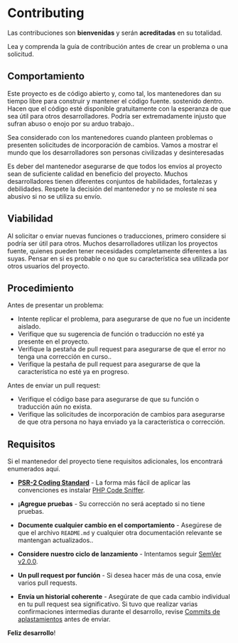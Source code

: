 # Contributing

Las contribuciones son **bienvenidas** y serán **acreditadas** en su totalidad.

Lea y comprenda la guía de contribución antes de crear un problema o una solicitud.

## Comportamiento

Este proyecto es de código abierto y, como tal, los mantenedores dan su tiempo libre para construir y mantener el código fuente.
sostenido dentro. Hacen que el código esté disponible gratuitamente con la esperanza de que sea útil para otros desarrolladores. Podría ser
extremadamente injusto que sufran abuso o enojo por su arduo trabajo..

Sea considerado con los mantenedores cuando planteen problemas o presenten solicitudes de incorporación de cambios. Vamos a mostrar el
mundo que los desarrolladores son personas civilizadas y desinteresadas

Es deber del mantenedor asegurarse de que todos los envíos al proyecto sean de suficiente
calidad en beneficio del proyecto. Muchos desarrolladores tienen diferentes conjuntos de habilidades, fortalezas y debilidades. Respete la decisión del mantenedor y no se moleste ni sea abusivo si no se utiliza su envío.

## Viabilidad

Al solicitar o enviar nuevas funciones o traducciones, primero considere si podría ser útil para otros. Muchos desarrolladores utilizan los proyectos fuente, quienes pueden tener necesidades completamente diferentes a las suyas. Pensar en
si es probable o no que su característica sea utilizada por otros usuarios del proyecto.

## Procedimiento

Antes de presentar un problema:

- Intente replicar el problema, para asegurarse de que no fue un incidente aislado.
- Verifique que su sugerencia de función o traducción no esté ya presente en el proyecto.
- Verifique la pestaña de pull request para asegurarse de que el error no tenga una corrección en curso..
- Verifique la pestaña de pull request para asegurarse de que la característica no esté ya en progreso.

Antes de enviar un pull request:

- Verifique el código base para asegurarse de que su función o traducción aún no exista.
- Verifique las solicitudes de incorporación de cambios para asegurarse de que otra persona no haya enviado ya la característica o corrección.

## Requisitos


Si el mantenedor del proyecto tiene requisitos adicionales, los encontrará enumerados aquí.

- **[PSR-2 Coding Standard](https://github.com/php-fig/fig-standards/blob/master/accepted/PSR-2-coding-style-guide.md)** - La forma más fácil de aplicar las convenciones es instalar [PHP Code Sniffer](https://pear.php.net/package/PHP_CodeSniffer).

- **¡Agregue pruebas** - Su corrección no será aceptado si no tiene pruebas.


- **Documente cualquier cambio en el comportamiento** - Asegúrese de que el archivo `README.md` y cualquier otra documentación relevante se mantengan actualizados..

- **Considere nuestro ciclo de lanzamiento** - Intentamos seguir [SemVer v2.0.0](https://semver.org/).

- **Un pull request por función** - Si desea hacer más de una cosa, envíe varios pull requests.

- **Envía un historial coherente** - Asegúrate de que cada cambio individual en tu pull request sea significativo. Si tuvo que realizar varias confirmaciones intermedias durante el desarrollo, revise [Commits de aplastamientos](https://www.git-scm.com/book/en/v2/Git-Tools-Rewriting-History#Changing-Multiple-Commit-Messages) antes de enviar.

**Feliz desarrollo**!
